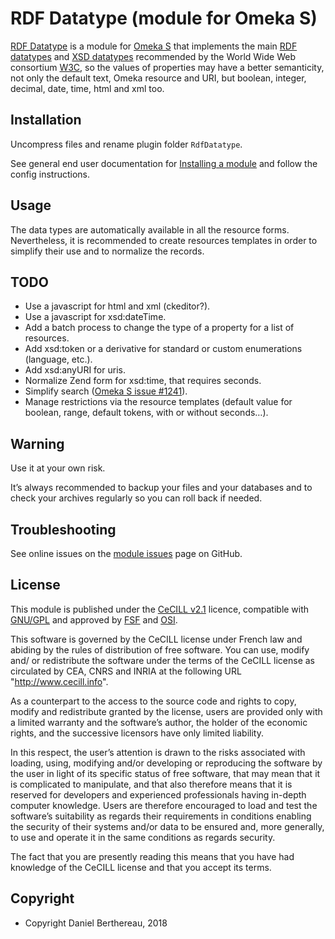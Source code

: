 RDF Datatype (module for Omeka S)
=================================

[RDF Datatype] is a module for [Omeka S] that implements the main [RDF datatypes]
and [XSD datatypes] recommended by the World Wide Web consortium [W3C], so the
values of properties may have a better semanticity, not only the default text,
Omeka resource and URI, but boolean, integer, decimal, date, time, html and xml
too.


Installation
------------

Uncompress files and rename plugin folder `RdfDatatype`.

See general end user documentation for [Installing a module] and follow the
config instructions.


Usage
-----

The data types are automatically available in all the resource forms.
Nevertheless, it is recommended to create resources templates in order to
simplify their use and to normalize the records.


TODO
----

- Use a javascript for html and xml (ckeditor?).
- Use a javascript for xsd:dateTime.
- Add a batch process to change the type of a property for a list of resources.
- Add xsd:token or a derivative for standard or custom enumerations (language, etc.).
- Add xsd:anyURI for uris.
- Normalize Zend form for xsd:time, that requires seconds.
- Simplify search ([Omeka S issue #1241]).
- Manage restrictions via the resource templates (default value for boolean,
  range, default tokens, with or without seconds…).


Warning
-------

Use it at your own risk.

It’s always recommended to backup your files and your databases and to check
your archives regularly so you can roll back if needed.


Troubleshooting
---------------

See online issues on the [module issues] page on GitHub.


License
-------

This module is published under the [CeCILL v2.1] licence, compatible with
[GNU/GPL] and approved by [FSF] and [OSI].

This software is governed by the CeCILL license under French law and abiding by
the rules of distribution of free software. You can use, modify and/ or
redistribute the software under the terms of the CeCILL license as circulated by
CEA, CNRS and INRIA at the following URL "http://www.cecill.info".

As a counterpart to the access to the source code and rights to copy, modify and
redistribute granted by the license, users are provided only with a limited
warranty and the software’s author, the holder of the economic rights, and the
successive licensors have only limited liability.

In this respect, the user’s attention is drawn to the risks associated with
loading, using, modifying and/or developing or reproducing the software by the
user in light of its specific status of free software, that may mean that it is
complicated to manipulate, and that also therefore means that it is reserved for
developers and experienced professionals having in-depth computer knowledge.
Users are therefore encouraged to load and test the software’s suitability as
regards their requirements in conditions enabling the security of their systems
and/or data to be ensured and, more generally, to use and operate it in the same
conditions as regards security.

The fact that you are presently reading this means that you have had knowledge
of the CeCILL license and that you accept its terms.


Copyright
---------

* Copyright Daniel Berthereau, 2018


[RDF Datatype]: https://github.com/Daniel-KM/Omeka-S-module-RdfDatatype
[Omeka S]: https://omeka.org/s
[RDF datatypes]: https://www.w3.org/TR/rdf11-concepts/#section-Datatypes
[XSD datatypes]: https://www.w3.org/TR/xmlschema11-2
[W3C]: https://www.w3.org
[installing a module]: http://dev.omeka.org/docs/s/user-manual/modules/#installing-modules
[Omeka S issue #1241]: https://github.com/omeka/omeka-s/issues/1241
[module issues]: https://github.com/Daniel-KM/Omeka-S-module-RdfDatatype/issues
[CeCILL v2.1]: https://www.cecill.info/licences/Licence_CeCILL_V2.1-en.html
[GNU/GPL]: https://www.gnu.org/licenses/gpl-3.0.html
[FSF]: https://www.fsf.org
[OSI]: http://opensource.org
[MIT]: https://github.com/sandywalker/webui-popover/blob/master/LICENSE.txt
[Daniel-KM]: https://github.com/Daniel-KM "Daniel Berthereau"
